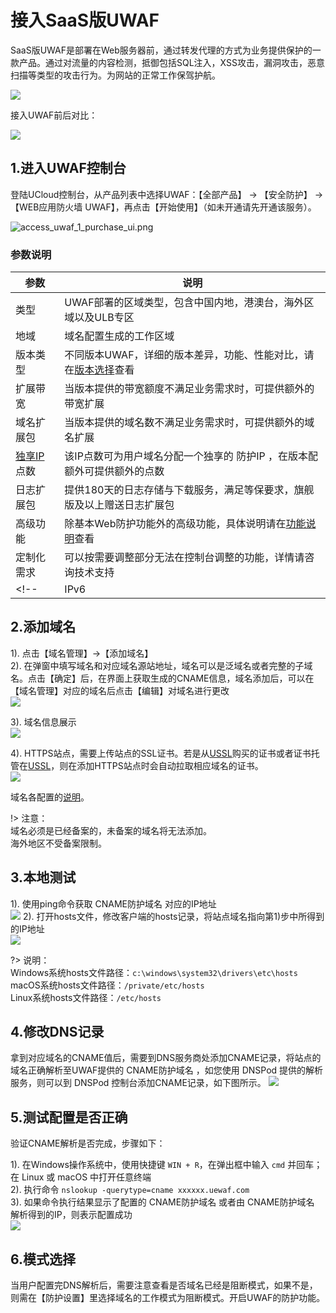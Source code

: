 # 接入SaaS版UWAF
SaaS版UWAF是部署在Web服务器前，通过转发代理的方式为业务提供保护的一款产品。通过对流量的内容检测，抵御包括SQL注入，XSS攻击，漏洞攻击，恶意扫描等类型的攻击行为。为网站的正常工作保驾护航。

![](/images/15970482393080.jpg)

接入UWAF前后对比：

![](/images/15970482669463.jpg)

## 1.进入UWAF控制台
登陆UCloud控制台，从产品列表中选择UWAF：【全部产品】 -> 【安全防护】 -> 【WEB应用防火墙 UWAF】，再点击【开始使用】（如未开通请先开通该服务）。

![access_uwaf_1_purchase_ui.png](/images/access_uwaf_1_purchase_ui.png)

### 参数说明

|参数|说明|
|-|-|
|类型|UWAF部署的区域类型，包含中国内地，港澳台，海外区域以及ULB专区|
|地域|域名配置生成的工作区域|
|版本类型|不同版本UWAF，详细的版本差异，功能、性能对比，请在[版本选择](/uewaf/steer/Version_selection)查看|
|扩展带宽|当版本提供的带宽额度不满足业务需求时，可提供额外的带宽扩展|
|域名扩展包|当版本提供的域名数不满足业务需求时，可提供额外的域名扩展|
|[独享IP](/uewaf/features/domain/Domain_set?id=exclusive-ip)点数|该IP点数可为用户域名分配一个独享的 防护IP ，在版本配额外可提供额外的点数|
|日志扩展包|提供180天的日志存储与下载服务，满足等保要求，旗舰版及以上赠送日志扩展包|
|高级功能|除基本Web防护功能外的高级功能，具体说明请在[功能说明](/uewaf/steer/Version_selection?id=功能说明)查看|
|定制化需求|可以按需要调整部分无法在控制台调整的功能，详情请咨询技术支持|
<!--|IPv6|IPV6扩展包，开启后，添加域名时可额外部署到IPv6区域以提供IPv6访问|-->


## 2.添加域名
1). 点击【域名管理】->【添加域名】  
2). 在弹窗中填写域名和对应域名源站地址，域名可以是泛域名或者完整的子域名。点击【确定】后，在界面上获取生成的CNAME信息，域名添加后，可以在【域名管理】对应的域名后点击【编辑】对域名进行更改  
![](/images/16062909081477.jpg)

3). 域名信息展示  
![](/images/15970491668107.jpg)

4). HTTPS站点，需要上传站点的SSL证书。若是从[USSL](/ussl/operate/buy)购买的证书或者证书托管在[USSL](/ussl/operate/upload)，则在添加HTTPS站点时会自动拉取相应域名的证书。   
![](/images/16062908633019.jpg)

域名各配置的[说明](/uewaf/features/domian/Domain_set.md?id=parameter-1)。

!> 注意：  
域名必须是已经备案的，未备案的域名将无法添加。  
海外地区不受备案限制。


## 3.本地测试
1). 使用ping命令获取 CNAME防护域名 对应的IP地址  
![](/images/16062912982683.jpeg)
2). 打开hosts文件，修改客户端的hosts记录，将站点域名指向第1)步中所得到的IP地址  
![](/images/16062913664718.jpeg)

?> 说明：  
Windows系统hosts文件路径：``c:\windows\system32\drivers\etc\hosts``  
macOS系统hosts文件路径：``/private/etc/hosts``  
Linux系统hosts文件路径：``/etc/hosts``

## 4.修改DNS记录
拿到对应域名的CNAME值后，需要到DNS服务商处添加CNAME记录，将站点的域名正确解析至UWAF提供的 CNAME防护域名 ，如您使用 DNSPod 提供的解析服务，则可以到 DNSPod 控制台添加CNAME记录，如下图所示。
![](/images/16062914733087.jpg)

## 5.测试配置是否正确
验证CNAME解析是否完成，步骤如下：

1). 在Windows操作系统中，使用快捷键 ``WIN + R``，在弹出框中输入 ``cmd`` 并回车；在 Linux 或 macOS 中打开任意终端  
2). 执行命令  ``nslookup -querytype=cname xxxxxx.uewaf.com``  
3). 如果命令执行结果显示了配置的 CNAME防护域名 或者由 CNAME防护域名 解析得到的IP，则表示配置成功  
![](/images/15970493399116.jpg)


## 6.模式选择
当用户配置完DNS解析后，需要注意查看是否域名已经是阻断模式，如果不是，则需在【防护设置】里选择域名的工作模式为阻断模式。开启UWAF的防护功能。
